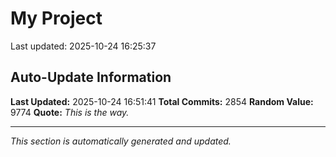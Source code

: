 # My Project


Last updated: 2025-10-24 16:25:37













































































































































































































































































































































































































































































































































































































































































































































































































































































































































































































































































































































































































































































































































































































































































































































































































































































































































































































































































































































































































































































































































































































































































































































































































































































































































































































































































































































































































































































































































































































































































































































































































































































































































































## Auto-Update Information

**Last Updated:** 2025-10-24 16:51:41
**Total Commits:** 2854
**Random Value:** 9774
**Quote:** _This is the way._

---
_This section is automatically generated and updated._